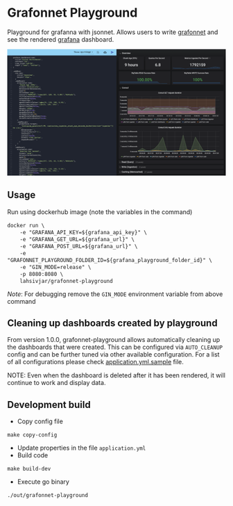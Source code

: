 # Grafonnet Playground
Playground for grafanna with jsonnet. Allows users to write [grafonnet](https://github.com/grafana/grafonnet-lib) and see the rendered [grafana](https://grafana.com/) dashboard.

![Grafonnet playground example](assets/grafonnet-example.png)

## Usage

Run using dockerhub image (note the variables in the command)

```
docker run \
    -e "GRAFANA_API_KEY=${grafana_api_key}" \
    -e "GRAFANA_GET_URL=${grafana_url}" \
    -e "GRAFANA_POST_URL=${grafana_url}" \
    -e "GRAFONNET_PLAYGROUND_FOLDER_ID=${grafana_playground_folder_id}" \
    -e "GIN_MODE=release" \
    -p 8080:8080 \
    lahsivjar/grafonnet-playground
```

*Note*: For debugging remove the `GIN_MODE` environment variable from above command

## Cleaning up dashboards created by playground

From version 1.0.0, grafonnet-playground allows automatically cleaning up the dashboards that were created. This can be configured via `AUTO_CLEANUP` config and can be further tuned via other available configuration. For a list of all configurations please check [application.yml.sample](application.yml.sample) file.

NOTE: Even when the dashboard is deleted after it has been rendered, it will continue to work and display data.

## Development build
- Copy config file
```
make copy-config
```
- Update properties in the file `application.yml`
- Build code
```
make build-dev
```
- Execute go binary
```
./out/grafonnet-playground
```
